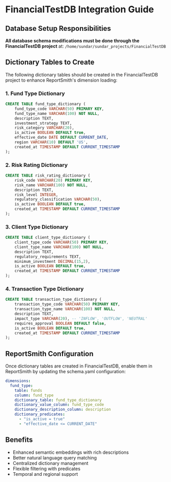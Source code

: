 # FinancialTestDB Integration Guide

## Database Setup Responsibilities

**All database schema modifications must be done through the FinancialTestDB project** at:
`/home/sundar/sundar_projects/FinancialTestDB`

## Dictionary Tables to Create

The following dictionary tables should be created in the FinancialTestDB project to enhance ReportSmith's dimension loading:

### 1. Fund Type Dictionary
```sql
CREATE TABLE fund_type_dictionary (
    fund_type_code VARCHAR(50) PRIMARY KEY,
    fund_type_name VARCHAR(100) NOT NULL,
    description TEXT,
    investment_strategy TEXT,
    risk_category VARCHAR(20),
    is_active BOOLEAN DEFAULT true,
    effective_date DATE DEFAULT CURRENT_DATE,
    region VARCHAR(10) DEFAULT 'US',
    created_at TIMESTAMP DEFAULT CURRENT_TIMESTAMP
);
```

### 2. Risk Rating Dictionary
```sql
CREATE TABLE risk_rating_dictionary (
    risk_code VARCHAR(20) PRIMARY KEY,
    risk_name VARCHAR(100) NOT NULL,
    description TEXT,
    risk_level INTEGER,
    regulatory_classification VARCHAR(50),
    is_active BOOLEAN DEFAULT true,
    created_at TIMESTAMP DEFAULT CURRENT_TIMESTAMP
);
```

### 3. Client Type Dictionary
```sql
CREATE TABLE client_type_dictionary (
    client_type_code VARCHAR(50) PRIMARY KEY,
    client_type_name VARCHAR(100) NOT NULL,
    description TEXT,
    regulatory_requirements TEXT,
    minimum_investment DECIMAL(15,2),
    is_active BOOLEAN DEFAULT true,
    created_at TIMESTAMP DEFAULT CURRENT_TIMESTAMP
);
```

### 4. Transaction Type Dictionary
```sql
CREATE TABLE transaction_type_dictionary (
    transaction_type_code VARCHAR(50) PRIMARY KEY,
    transaction_type_name VARCHAR(100) NOT NULL,
    description TEXT,
    impact_type VARCHAR(20), -- 'INFLOW', 'OUTFLOW', 'NEUTRAL'
    requires_approval BOOLEAN DEFAULT false,
    is_active BOOLEAN DEFAULT true,
    created_at TIMESTAMP DEFAULT CURRENT_TIMESTAMP
);
```

## ReportSmith Configuration

Once dictionary tables are created in FinancialTestDB, enable them in ReportSmith by updating the schema.yaml configuration:

```yaml
dimensions:
  fund_type:
    table: funds
    column: fund_type
    dictionary_table: fund_type_dictionary
    dictionary_value_column: fund_type_code
    dictionary_description_column: description
    dictionary_predicates:
      - "is_active = true"
      - "effective_date <= CURRENT_DATE"
```

## Benefits

- Enhanced semantic embeddings with rich descriptions
- Better natural language query matching
- Centralized dictionary management
- Flexible filtering with predicates
- Temporal and regional support